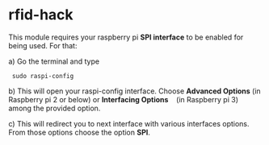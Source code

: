 # rfid-hack


This module requires your raspberry pi <b>SPI interface</b> to be enabled for being used. For that:<br/>

a) Go the terminal and type

  ```
   sudo raspi-config
  ```
b) This will open your raspi-config interface. Choose <b>Advanced Options</b> (in Raspberry pi 2 or below) or <b>Interfacing Options</b>    &nbsp;&nbsp;&nbsp;(in Raspberry pi 3) among the provided option.<br/>

c) This will redirect you to next interface with various interfaces options. From those options choose the option <b>SPI</b>.
